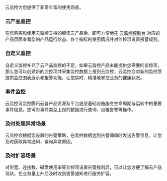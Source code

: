 云监控为您提供了非常丰富的使用场景。

### 云产品监控

在您购买和使用云监控支持的腾讯云产品后，即可方便地在 [云监控控制台](https://console.cloud.tencent.com/monitor/overview) 对应的产品页面查看您的产品运行状态、各个指标的使用情况并对监控项设置报警规则。

### 自定义监控

自定义监控补充了云产品监控的不足，如果云监控产品未能提供您需要的监控项，那么您可以创建新的监控项并采集监控数据上报到云监控，云监控会对新的监控项提供监控图表展示和报警功能，让您实时、精准地掌控业务的健康状况。

### 事件监控

云监控可监控腾讯云各产品资源及平台底层基础设施服务生命周期与运转中的重要事件信息，您可对事件类型上报的数据进行查询、设置告警等操作。

### 及时处理异常场景

云监控会根据您设置的告警策略，在监控数据达到告警阈值时发送告警信息，让您及时获取异常通知，查询异常原因。

### 及时扩容场景

对带宽、连接数、磁盘使用率等监控项设置告警规则后，可以让您方便了解云产品现状，在业务量上升后及时收到告警通知进行服务扩容。
